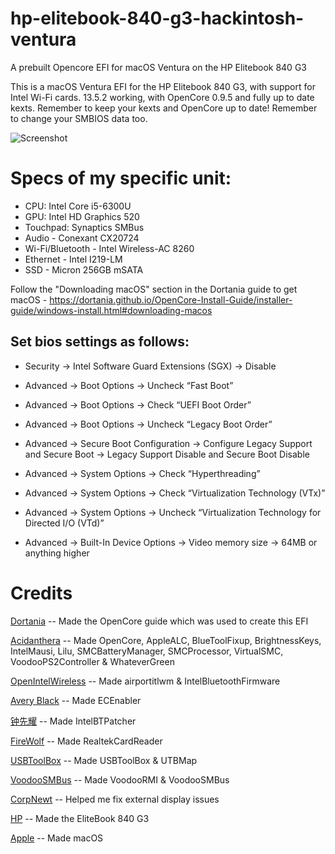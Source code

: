 # hp-elitebook-840-g3-hackintosh-ventura
A prebuilt Opencore EFI for macOS Ventura on the HP Elitebook 840 G3

This is a macOS Ventura EFI for the HP Elitebook 840 G3, with support for Intel Wi-Fi cards. 13.5.2 working, with OpenCore 0.9.5 and fully up to date kexts. Remember to keep your kexts and OpenCore up to date! Remember to change your SMBIOS data too.

![Screenshot](https://github.com/Lost-Entrepreneur439/hp-elitebook-840-g3-hackintosh-ventura/blob/main/Untitled%202.png)

# Specs of my specific unit:
* CPU: Intel Core i5-6300U
* GPU: Intel HD Graphics 520
* Touchpad: Synaptics SMBus
* Audio - Conexant CX20724
* Wi-Fi/Bluetooth - Intel Wireless-AC 8260
* Ethernet - Intel I219-LM
* SSD - Micron 256GB mSATA

Follow the "Downloading macOS" section in the Dortania guide to get macOS - https://dortania.github.io/OpenCore-Install-Guide/installer-guide/windows-install.html#downloading-macos

## Set bios settings as follows:
* Security -> Intel Software Guard Extensions (SGX) -> Disable

* Advanced -> Boot Options -> Uncheck “Fast Boot”

* Advanced -> Boot Options -> Check “UEFI Boot Order”

* Advanced -> Boot Options -> Uncheck “Legacy Boot Order”

* Advanced -> Secure Boot Configuration -> Configure Legacy Support and Secure Boot -> Legacy Support Disable and Secure Boot Disable

* Advanced -> System Options ->  Check “Hyperthreading”

* Advanced -> System Options -> Check “Virtualization Technology (VTx)”

* Advanced -> System Options -> Uncheck “Virtualization Technology for Directed I/O (VTd)”

* Advanced -> Built-In Device Options -> Video memory size -> 64MB or anything higher

# Credits

[Dortania](https://github.com/dortania) -- Made the OpenCore guide which was used to create this EFI

[Acidanthera](https://github.com/acidanthera) -- Made OpenCore, AppleALC, BlueToolFixup, BrightnessKeys, IntelMausi, Lilu, SMCBatteryManager, SMCProcessor, VirtualSMC, VoodooPS2Controller & WhateverGreen

[OpenIntelWireless](https://github.com/OpenIntelWireless) -- Made airportitlwm & IntelBluetoothFirmware

[Avery Black](https://github.com/1Revenger1) -- Made ECEnabler

[钟先耀](https://github.com/zxystd) -- Made IntelBTPatcher

[FireWolf](https://github.com/0xFireWolf) -- Made RealtekCardReader

[USBToolBox](https://github.com/USBToolBox) -- Made USBToolBox & UTBMap

[VoodooSMBus](https://github.com/VoodooSMBus) -- Made VoodooRMI & VoodooSMBus

[CorpNewt](https://github.com/corpnewt) -- Helped me fix external display issues

[HP](https://www.hp.com/us-en/home.html) -- Made the EliteBook 840 G3

[Apple](https://www.apple.com/ca/) -- Made macOS
